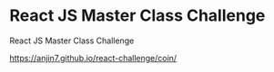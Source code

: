 # React JS Master Class Challenge

React JS Master Class Challenge

https://anjin7.github.io/react-challenge/coin/
